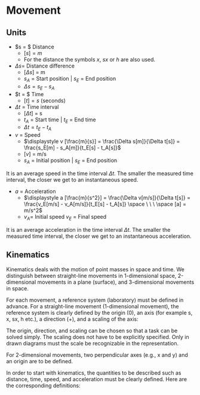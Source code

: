 # Movement

## Units

- $s = $ Distance
  - $[s] = m$
  - For the distance the symbols $x$, $sx$ or $h$ are also used.
- $\Delta s =$ Distance difference
  - $[\Delta s]$ = m
  - $s_A$ = Start position | $s_E$ = End position
  - $\Delta s = s_E - s_A$
- $t = $ Time
  - $[t] = s$ (seconds)
- $\Delta t$ = Time interval
  - $[\Delta t]$ = s
  - $t_A$ = Start time | $t_E$ = End time  
  - $\Delta t = t_E - t_A$
- $v$ = Speed
  - $\displaystyle v [\frac{m}{s}] = \frac{\Delta s[m]}{\Delta t[s]} = \frac{s_E[m] - s_A[m]}{t_E[s] - t_A[s]}$
  - $[v]$ = m/s
  - $s_A$ = Initial position | $s_E$ = End position

It is an average speed in the time interval $\Delta t$. The smaller the measured time interval, the closer we get to an instantaneous speed.

- $a$ = Acceleration
  - $\displaystyle a [\frac{m}{s^2}] = \frac{\Delta v[m/s]}{\Delta t[s]} = \frac{v_E[m/s] - v_A[m/s]}{t_E[s] - t_A[s]} \space \ \ \ \space [a] = m/s^2$
  - $v_A$= Initial speed $v_E$ = Final speed

It is an average acceleration in the time interval $\Delta t$. The smaller the measured time interval, the closer we get to an instantaneous acceleration.

## Kinematics

Kinematics deals with the motion of point masses in space and time. We distinguish between straight-line movements in 1-dimensional space, 2-dimensional movements in a plane (surface), and 3-dimensional movements in space.

For each movement, a reference system (laboratory) must be defined in advance. For a straight-line movement (1-dimensional movement), the reference system is clearly defined by the origin (0), an axis (for example s, x, sx, h etc.), a direction (+), and a scaling of the axis:

The origin, direction, and scaling can be chosen so that a task can be solved simply. The scaling does not have to be explicitly specified. Only in drawn diagrams must the scale be recognizable in the representation.

For 2-dimensional movements, two perpendicular axes (e.g., x and y) and an origin are to be defined.

In order to start with kinematics, the quantities to be described such as distance, time, speed, and acceleration must be clearly defined. Here are the corresponding definitions:
  